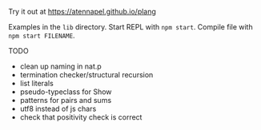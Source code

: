 Try it out at https://atennapel.github.io/plang

Examples in the `lib` directory.
Start REPL with `npm start`.
Compile file with `npm start FILENAME`.

TODO
- clean up naming in nat.p
- termination checker/structural recursion
- list literals
- pseudo-typeclass for Show
- patterns for pairs and sums
- utf8 instead of js chars
- check that positivity check is correct
